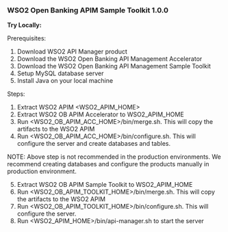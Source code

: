 ### **WSO2 Open Banking APIM Sample Toolkit 1.0.0**

**Try Locally:**

Prerequisites:
1. Download WSO2 API Manager product 
2. Download the WSO2 Open Banking API Management Accelerator 
3. Download the WSO2 Open Banking API Management Sample Toolkit
4. Setup MySQL database server
5. Install Java on your local machine

Steps:
1. Extract WSO2 APIM <WSO2_APIM_HOME>
2. Extract WSO2 OB APIM Accelerator to WSO2_APIM_HOME 
3. Run <WSO2_OB_APIM_ACC_HOME>/bin/merge.sh. This will copy the artifacts to the WSO2 APIM
4. Run <WSO2_OB_APIM_ACC_HOME>/bin/configure.sh. This will configure the server and create databases and  tables.

NOTE: Above step is not recommended in the production environments. We recommend creating databases and configure the products manually in production environment.

5. Extract WSO2 OB APIM Sample Toolkit to WSO2_APIM_HOME
6. Run <WSO2_OB_APIM_TOOLKIT_HOME>/bin/merge.sh. This will copy the artifacts to the WSO2 APIM
7. Run <WSO2_OB_APIM_TOOLKIT_HOME>/bin/configure.sh. This will configure the server.
8. Run <WSO2_APIM_HOME>/bin/api-manager.sh to start the server

